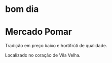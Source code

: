 # bom dia
<h1>Mercado Pomar</h1>  
<p>Tradição em preço baixo e hortifrúti de qualidade.</p>
<p>Localizado no coração de Vila Velha.</p>
